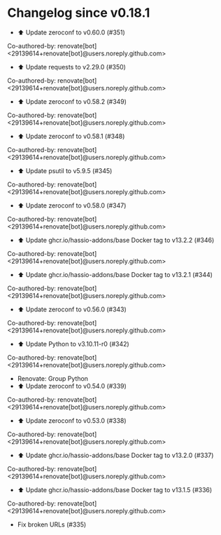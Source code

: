 # Changelog since v0.18.1
- ⬆️ Update zeroconf to v0.60.0 (#351)

Co-authored-by: renovate[bot] <29139614+renovate[bot]@users.noreply.github.com> 
- ⬆️ Update requests to v2.29.0 (#350)

Co-authored-by: renovate[bot] <29139614+renovate[bot]@users.noreply.github.com> 
- ⬆️ Update zeroconf to v0.58.2 (#349)

Co-authored-by: renovate[bot] <29139614+renovate[bot]@users.noreply.github.com> 
- ⬆️ Update zeroconf to v0.58.1 (#348)

Co-authored-by: renovate[bot] <29139614+renovate[bot]@users.noreply.github.com> 
- ⬆️ Update psutil to v5.9.5 (#345)

Co-authored-by: renovate[bot] <29139614+renovate[bot]@users.noreply.github.com> 
- ⬆️ Update zeroconf to v0.58.0 (#347)

Co-authored-by: renovate[bot] <29139614+renovate[bot]@users.noreply.github.com> 
- ⬆️ Update ghcr.io/hassio-addons/base Docker tag to v13.2.2 (#346)

Co-authored-by: renovate[bot] <29139614+renovate[bot]@users.noreply.github.com> 
- ⬆️ Update ghcr.io/hassio-addons/base Docker tag to v13.2.1 (#344)

Co-authored-by: renovate[bot] <29139614+renovate[bot]@users.noreply.github.com> 
- ⬆️ Update zeroconf to v0.56.0 (#343)

Co-authored-by: renovate[bot] <29139614+renovate[bot]@users.noreply.github.com> 
- ⬆️ Update Python to v3.10.11-r0 (#342)

Co-authored-by: renovate[bot] <29139614+renovate[bot]@users.noreply.github.com> 
- Renovate: Group Python 
- ⬆️ Update zeroconf to v0.54.0 (#339)

Co-authored-by: renovate[bot] <29139614+renovate[bot]@users.noreply.github.com> 
- ⬆️ Update zeroconf to v0.53.0 (#338)

Co-authored-by: renovate[bot] <29139614+renovate[bot]@users.noreply.github.com> 
- ⬆️ Update ghcr.io/hassio-addons/base Docker tag to v13.2.0 (#337)

Co-authored-by: renovate[bot] <29139614+renovate[bot]@users.noreply.github.com> 
- ⬆️ Update ghcr.io/hassio-addons/base Docker tag to v13.1.5 (#336)

Co-authored-by: renovate[bot] <29139614+renovate[bot]@users.noreply.github.com> 
- Fix broken URLs (#335) 
